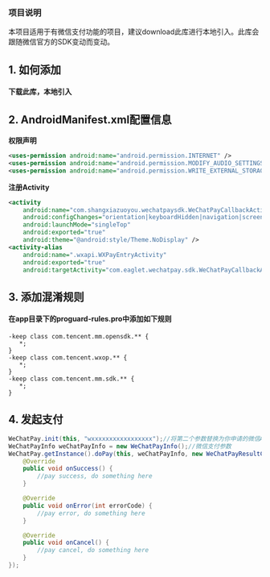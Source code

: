 ### 项目说明
本项目适用于有微信支付功能的项目，建议download此库进行本地引入。此库会跟随微信官方的SDK变动而变动。

## 1. 如何添加

#### 下载此库，本地引入

## 2. AndroidManifest.xml配置信息

**权限声明**

```xml
<uses-permission android:name="android.permission.INTERNET" />
<uses-permission android:name="android.permission.MODIFY_AUDIO_SETTINGS"/>
<uses-permission android:name="android.permission.WRITE_EXTERNAL_STORAGE"/>
```

**注册Activity**
```xml
<activity
    android:name="com.shangxiazuoyou.wechatpaysdk.WeChatPayCallbackActivity"
    android:configChanges="orientation|keyboardHidden|navigation|screenSize"
    android:launchMode="singleTop"
    android:exported="true"
    android:theme="@android:style/Theme.NoDisplay" />
<activity-alias
    android:name=".wxapi.WXPayEntryActivity"
    android:exported="true"
    android:targetActivity="com.eaglet.wechatpay.sdk.WeChatPayCallbackActivity" />
```

## 3. 添加混淆规则

#### 在app目录下的proguard-rules.pro中添加如下规则

```
-keep class com.tencent.mm.opensdk.** {
   *;
}
-keep class com.tencent.wxop.** {
   *;
}
-keep class com.tencent.mm.sdk.** {
   *;
}
```

## 4. 发起支付

```java
WeChatPay.init(this, "wxxxxxxxxxxxxxxxxx");//将第二个参数替换为你申请的微信AppID
WeChatPayInfo weChatPayInfo = new WeChatPayInfo();//微信支付参数
WeChatPay.getInstance().doPay(this, weChatPayInfo, new WeChatPayResultCallback() {
    @Override
    public void onSuccess() {
        //pay success, do something here
    }

    @Override
    public void onError(int errorCode) {
        //pay error, do something here
    }

    @Override
    public void onCancel() {
        //pay cancel, do something here
    }
});
```
